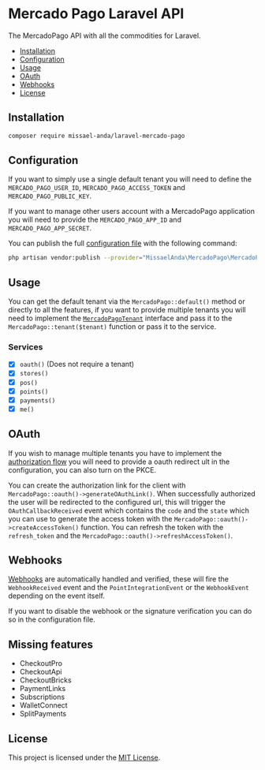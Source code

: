 # Mercado Pago Laravel API

The MercadoPago API with all the commodities for Laravel.

- [Installation](#installation)
- [Configuration](#configuration)
- [Usage](#usage)
- [OAuth](#oauth)
- [Webhooks](#webhooks)
- [License](#license)

## Installation

```bash
composer require missael-anda/laravel-mercado-pago
```

## Configuration

If you want to simply use a single default tenant you will need to define the `MERCADO_PAGO_USER_ID`, `MERCADO_PAGO_ACCESS_TOKEN` and `MERCADO_PAGO_PUBLIC_KEY`.

If you want to manage other users account with a MercadoPago application you will need to provide the `MERCADO_PAGO_APP_ID` and `MERCADO_PAGO_APP_SECRET`.

You can publish the full [configuration file](config/mercado-pago.php) with the following command:

```bash
php artisan vendor:publish --provider="MissaelAnda\MercadoPago\MercadoPagoServiceProvider" --tag=config
```

## Usage

You can get the default tenant via the `MercadoPago::default()` method or directly to all the features, if you want to provide multiple tenants you will need to implement the [`MercadoPagoTenant`](src/Contracts/MercadoPagoTenant.php) interface and pass it to the `MercadoPago::tenant($tenant)` function or pass it to the service.

### Services

- [x] `oauth()` (Does not require a tenant)
- [x] `stores()`
- [x] `pos()`
- [x] `points()`
- [x] `payments()`
- [x] `me()`

## OAuth

If you wish to manage multiple tenants you have to implement the [authorization flow](https://www.mercadopago.com.mx/developers/es/docs/subscriptions/additional-content/security/oauth/creation) you will need to provide a oauth redirect ult in the configuration, you can also turn on the PKCE.

You can create the authorization link for the client with `MercadoPago::oauth()->generateOAuthLink()`. When successfully authorized the user will be redirected to the configured url, this will trigger the `OAuthCallbackReceived` event which contains the `code` and the `state` which you can use to generate the access token with the `MercadoPago::oauth()->createAccessToken()` function. You can refresh the token with the `refresh_token` and the `MercadoPago::oauth()->refreshAccessToken()`.

## Webhooks

[Webhooks](https://www.mercadopago.com.mx/developers/en/docs/your-integrations/notifications/webhooks) are automatically handled and verified, these will fire the `WebhookReceived` event and the `PointIntegrationEvent` or the `WebhookEvent` depending on the event itself.

If you want to disable the webhook or the signature verification you can do so in the configuration file.

## Missing features

- CheckoutPro
- CheckoutApi
- CheckoutBricks
- PaymentLinks
- Subscriptions
- WalletConnect
- SplitPayments

## License

This project is licensed under the [MIT License](LICENSE).
